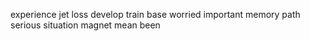 experience jet loss develop train base worried important memory path serious situation magnet mean been